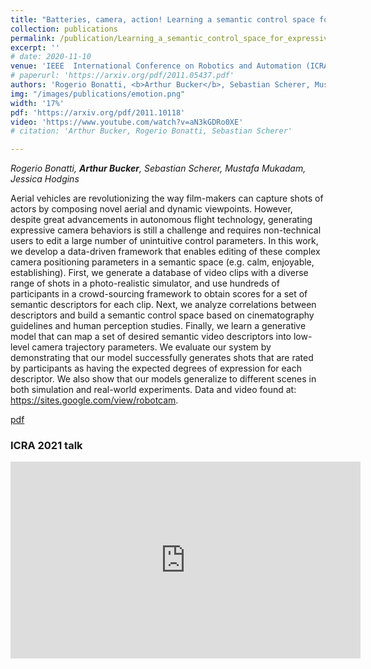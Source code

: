 ```yaml
---
title: "Batteries, camera, action! Learning a semantic control space for expressive robot cinematography"
collection: publications
permalink: /publication/Learning_a_semantic_control_space_for_expressive_robot_cinematography
excerpt: ''
# date: 2020-11-10
venue: 'IEEE  International Conference on Robotics and Automation (ICRA 2021)'
# paperurl: 'https://arxiv.org/pdf/2011.05437.pdf'
authors: 'Rogerio Bonatti, <b>Arthur Bucker</b>, Sebastian Scherer, Mustafa Mukadam, Jessica Hodgins'
img: "/images/publications/emotion.png"
width: '17%'
pdf: 'https://arxiv.org/pdf/2011.10118'
video: 'https://www.youtube.com/watch?v=aN3kGDRo0XE' 
# citation: 'Arthur Bucker, Rogerio Bonatti, Sebastian Scherer'

---
```


*Rogerio Bonatti, <b>Arthur Bucker</b>, Sebastian Scherer, Mustafa Mukadam, Jessica Hodgins*

Aerial vehicles are revolutionizing the way film-makers can capture shots of actors by composing novel aerial and dynamic viewpoints. However, despite great advancements in autonomous flight technology, generating expressive camera behaviors is still a challenge and requires non-technical users to edit a large number of unintuitive control parameters. In this work, we develop a data-driven framework that enables editing of these complex camera positioning parameters in a semantic space (e.g. calm, enjoyable, establishing). First, we generate a database of video clips with a diverse range of shots in a photo-realistic simulator, and use hundreds of participants in a crowd-sourcing framework to obtain scores for a set of semantic descriptors for each clip. Next, we analyze correlations between descriptors and build a semantic control space based on cinematography guidelines and human perception studies. Finally, we learn a generative model that can map a set of desired semantic video descriptors into low-level camera trajectory parameters. We evaluate our system by demonstrating that our model successfully generates shots that are rated by participants as having the expected degrees of expression for each descriptor. We also show that our models generalize to different scenes in both simulation and real-world experiments. Data and video found at: https://sites.google.com/view/robotcam.


[pdf](https://arxiv.org/pdf/2011.10118)

### ICRA 2021 talk

<iframe width="560" height="315" src="https://www.youtube.com/embed/aN3kGDRo0XE" title="YouTube video player" frameborder="0" allow="accelerometer; autoplay; clipboard-write; encrypted-media; gyroscope; picture-in-picture" allowfullscreen></iframe>




